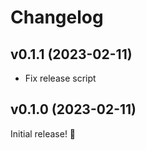 # Changelog

## v0.1.1 (2023-02-11)

- Fix release script


## v0.1.0 (2023-02-11)

Initial release! 🎉
